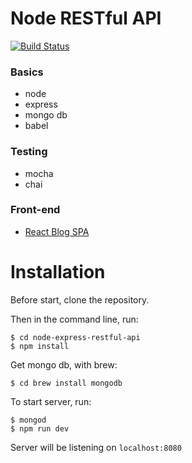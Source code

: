 # Node RESTful API

[![Build Status](https://travis-ci.com/macrusso/node-express-restful-api.svg?branch=master)](https://travis-ci.com/macrusso/node-express-restful-api)

### Basics

- node
- express
- mongo db
- babel

### Testing

- mocha
- chai

### Front-end

- [React Blog SPA](https://github.com/macrusso/blog-react-redux-saga-typescript)

# Installation

Before start, clone the repository.

Then in the command line, run:

```
$ cd node-express-restful-api
$ npm install
```

Get mongo db, with brew:

```
$ cd brew install mongodb
```

To start server, run:

```
$ mongod
$ npm run dev
```

Server will be listening on `localhost:8080`
